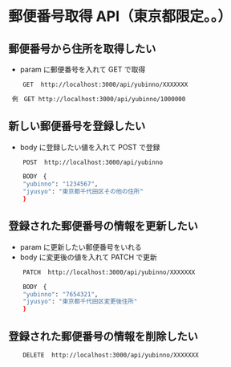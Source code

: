 # 郵便番号取得 API（東京都限定。。）

## 郵便番号から住所を取得したい

- param に郵便番号を入れて GET で取得

```bash
    GET  http://localhost:3000/api/yubinno/XXXXXXX
```

```bash
 例　GET http://localhost:3000/api/yubinno/1000000
```

## 新しい郵便番号を登録したい

- body に登録したい値を入れて POST で登録

```bash
    POST  http://localhost:3000/api/yubinno

    BODY　{
    "yubinno": "1234567",
    "jyusyo": "東京都千代田区その他の住所"
    }
```

## 登録された郵便番号の情報を更新したい

- param に更新したい郵便番号をいれる
- body に変更後の値を入れて PATCH で更新

```bash
    PATCH  http://localhost:3000/api/yubinno/XXXXXXX

    BODY　{
    "yubinno": "7654321",
    "jyusyo": "東京都千代田区変更後住所"
    }
```

## 登録された郵便番号の情報を削除したい

```bash
    DELETE  http://localhost:3000/api/yubinno/XXXXXXX
```

